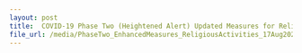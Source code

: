 ```yaml
---
layout: post
title:  COVID-19 Phase Two (Heightened Alert) Updated Measures for Religious Activities updated on 18 August 2021
file_url: /media/PhaseTwo_EnhancedMeasures_ReligiousActivities_17Aug2021_v5.pdf
---
```


